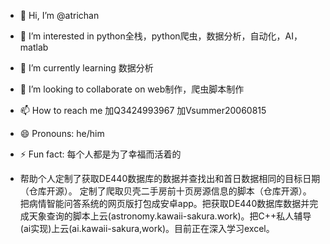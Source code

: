 - 👋 Hi, I’m @atrichan
- 👀 I’m interested in python全栈，python爬虫，数据分析，自动化，AI，matlab
- 🌱 I’m currently learning 数据分析
- 💞️ I’m looking to collaborate on web制作，爬虫脚本制作
- 📫 How to reach me 加Q3424993967 加Vsummer20060815
- 😄 Pronouns: he/him
- ⚡ Fun fact: 每个人都是为了幸福而活着的

- 帮助个人定制了获取DE440数据库的数据并查找出和首日数据相同的目标日期（仓库开源）。 定制了爬取贝壳二手房前十页房源信息的脚本（仓库开源）。 把病情智能问答系统的网页版打包成安卓app。把获取DE440数据库数据并完成天象查询的脚本上云(astronomy.kawaii-sakura.work)。把C++私人辅导(ai实现)上云(ai.kawaii-sakura,work)。目前正在深入学习excel。

<!---
atrichan/atrichan is a ✨ special ✨ repository because its `README.md` (this file) appears on your GitHub profile.
You can click the Preview link to take a look at your changes.
--->
